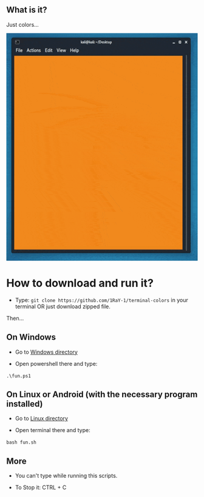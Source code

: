 ## What is it?
Just colors...

<img src="https://github.com/1RaY-1/fun-with-terminal-colors/blob/main/imgs/fun.gif" width="600" height="600" />

# How to download and run it?

* Type: `git clone https://github.com/1RaY-1/terminal-colors` in your terminal OR just download zipped file.

Then...

## On Windows
* Go to [Windows directory](https://github.com/1RaY-1/terminal-fun/tree/main/Windows)

* Open powershell there and type:

```.\fun.ps1```

## On Linux or Android (with the necessary program installed)
* Go to [Linux directory](https://github.com/1RaY-1/terminal-fun/tree/main/Linux)

* Open terminal there and type:

```bash fun.sh```

## More

* You can't type while running this scripts.

* To Stop it:  CTRL + C

